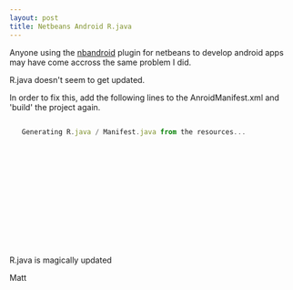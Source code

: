 ```yaml
---
layout: post
title: Netbeans Android R.java
---
```


Anyone using the [nbandroid](http://en.androidwiki.com/wiki/NetBeans)
plugin for netbeans to develop android apps may have come accross the
same problem I did.

R.java doesn't seem to get updated.

In order to fix this, add the following lines to the AnroidManifest.xml
and 'build' the project again.

``` {.js name="code"}
 
   Generating R.java / Manifest.java from the resources...
   
     
     
     
     
     
     
     
     
     
     
   
 
```

R.java is magically updated

Matt

 









